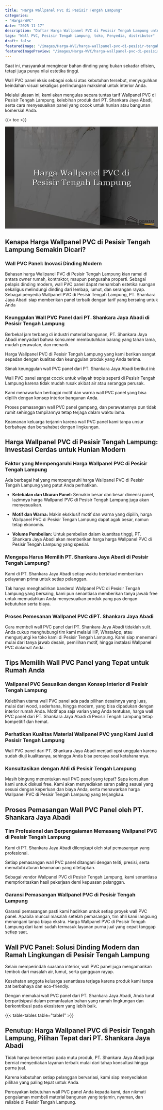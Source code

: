 ```yaml
---
title: "Harga Wallpanel PVC di Pesisir Tengah Lampung"
categories:
- "Harga-WVC"
date: "2025-11-17"
description: "Daftar Harga Wallpanel PVC di Pesisir Tengah Lampung untuk hunian, office, serta toko. Panel unggulan, pilihan motif, pilihan warna elegan, dengan layanan penempatan oleh tim profesional serta kepastian resmi!|Jasa penyediaan Wallpanel PVC di Pesisir Tengah Lampung untuk keperluan rumah, perkantoran, maupun ritel, beserta panel unggulan dan penempatan oleh tim berpengalaman dan kepastian resmi.|Pilihan Wallpanel PVC di Pesisir Tengah Lampung yang terbukti bagi hunian, kantor, dan gerai, dengan panel berkualitas dan penempatan ditangani oleh tenaga ahli profesional dan garansi resmi.|Distribusi Wallpanel PVC di Pesisir Tengah Lampung untuk tempat tinggal, office, dan toko, dengan material berkualitas dan penempatan dikerjakan oleh tenaga ahli profesional, lengkap dengan garansi resmi.}"
tags: "Wall PVC, Pesisir Tengah Lampung, toko, Penyedia, distributor"
draft: false
featuredImage: "/images/Harga-WVC/harga-wallpanel-pvc-di-pesisir-tengah-lampung.png"
featuredImagePreview: "/images/Harga-WVC/harga-wallpanel-pvc-di-pesisir-tengah-lampung.png"
---
```


Saat ini, masyarakat mengincar bahan dinding yang bukan sekadar efisien, tetapi juga punya nilai estetika tinggi.

Wall PVC panel eksis sebagai solusi atas kebutuhan tersebut, menyuguhkan keindahan visual sekaligus perlindungan maksimal untuk interior Anda.

Melalui ulasan ini, kami akan mengulas secara tuntas tarif Wallpanel PVC di Pesisir Tengah Lampung, kelebihan produk dari PT. Shankara Jaya Abadi, serta cara menyesuaikan panel yang cocok untuk hunian atau bangunan komersial Anda.

{{< toc >}}

![Harga Wallpanel PVC di Pesisir Tengah Lampung](/images/Harga-WVC/Harga-Wallpanel-PVC-di-Pesisir-Tengah-Lampung.png)

## Kenapa Harga Wallpanel PVC di Pesisir Tengah Lampung Semakin Dicari?

### Wall PVC Panel: Inovasi Dinding Modern

Bahasan harga Wallpanel PVC di Pesisir Tengah Lampung kian ramai di antara owner rumah, kontraktor, maupun pengusaha properti. Sebagai pelapis dinding modern, wall PVC panel dapat menambah estetika ruangan sekaligus melindungi dinding dari lembap, lumut, dan serangan rayap. Sebagai penyedia Wallpanel PVC di Pesisir Tengah Lampung, PT. Shankara Jaya Abadi siap memberikan panel terbaik dengan tarif yang bersaing untuk Anda

### Keunggulan Wall PVC Panel dari PT. Shankara Jaya Abadi di Pesisir Tengah Lampung

Berbekal jam terbang di industri material bangunan, PT. Shankara Jaya Abadi menyadari bahwa konsumen membutuhkan barang yang tahan lama, mudah perawatan, dan menarik.

Harga Wallpanel PVC di Pesisir Tengah Lampung yang kami berikan sangat sepadan dengan kualitas dan keunggulan produk yang Anda terima.

Simak keunggulan wall PVC panel dari PT. Shankara Jaya Abadi berikut ini:

Wall PVC panel sangat cocok untuk wilayah tropis seperti di Pesisir Tengah Lampung karena tidak mudah rusak akibat air atau serangga perusak.

Kami menawarkan berbagai motif dan warna wall PVC panel yang bisa dipilih dengan konsep interior bangunan Anda.

Proses pemasangan wall PVC panel gampang, dan perawatannya pun tidak rumit sehingga tampilannya tetap terjaga dalam waktu lama.

Keamanan keluarga terjamin karena wall PVC panel kami tanpa unsur berbahaya dan bersahabat dengan lingkungan.

## Harga Wallpanel PVC di Pesisir Tengah Lampung: Investasi Cerdas untuk Hunian Modern

### Faktor yang Mempengaruhi Harga Wallpanel PVC di Pesisir Tengah Lampung

Ada berbagai hal yang mempengaruhi harga Wallpanel PVC di Pesisir Tengah Lampung yang patut Anda perhatikan.

- **Ketebalan dan Ukuran Panel:** Semakin besar dan besar dimensi panel, lazimnya harga Wallpanel PVC di Pesisir Tengah Lampung juga akan menyesuaikan.

- **Motif dan Warna:** Makin eksklusif motif dan warna yang dipilih, harga Wallpanel PVC di Pesisir Tengah Lampung dapat agak besar, namun tetap ekonomis.

- **Volume Pembelian:** Untuk pembelian dalam kuantitas tinggi, PT. Shankara Jaya Abadi akan memberikan harga harga Wallpanel PVC di Pesisir Tengah Lampung yang spesial.

### Mengapa Harus Memilih PT. Shankara Jaya Abadi di Pesisir Tengah Lampung?

Kami di PT. Shankara Jaya Abadi setiap waktu bertekad memberikan pelayanan prima untuk setiap pelanggan.

Tak hanya menghadirkan banderol Wallpanel PVC di Pesisir Tengah Lampung yang bersaing, kami pun senantiasa memberikan tanya jawab free untuk memudahkan Anda menyesuaikan produk yang pas dengan kebutuhan serta biaya.

### Proses Pemesanan Wallpanel PVC diPT. Shankara Jaya Abadi

Cara membeli wall PVC panel dari PT. Shankara Jaya Abadi tidaklah sulit. Anda cukup menghubungi tim kami melalui HP, WhatsApp, atau mengunjungi ke toko kami di Pesisir Tengah Lampung. Kami siap menemani mulai dari tanya jawab desain, pemilihan motif, hingga instalasi Wallpanel PVC dialamat Anda.

## Tips Memilih Wall PVC Panel yang Tepat untuk Rumah Anda

### Wallpanel PVC Sesuaikan dengan Konsep Interior di Pesisir Tengah Lampung

Kelebihan utama wall PVC panel ada pada pilihan desainnya yang luas, mulai dari wood, sederhana, hingga modern, yang bisa dipadukan dengan interior rumah Anda. Motif apa saja varian yang Anda tentukan, harga wall PVC panel dari PT. Shankara Jaya Abadi di Pesisir Tengah Lampung tetap kompetitif dan hemat.

### Perhatikan Kualitas Material Wallpanel PVC yang Kami Jual di Pesisir Tengah Lampung

Wall PVC panel dari PT. Shankara Jaya Abadi menjadi opsi unggulan karena sudah diuji kualitasnya, sehingga Anda bisa percaya soal ketahanannya.

### Konsultasikan dengan Ahli di Pesisir Tengah Lampung

Masih bingung menentukan wall PVC panel yang tepat? Sapa konsultan kami untuk diskusi free. Kami akan menyediakan saran paling sesuai yang sesuai dengan keperluan dan biaya Anda, serta menawarkan harga Wallpanel PVC di Pesisir Tengah Lampung yang terjangkau.

## Proses Pemasangan Wall PVC Panel oleh PT. Shankara Jaya Abadi

### Tim Profesional dan Berpengalaman Memasang Wallpanel PVC di Pesisir Tengah Lampung

Kami di PT. Shankara Jaya Abadi dilengkapi oleh staf pemasangan yang profesional.

Setiap pemasangan wall PVC panel ditangani dengan teliti, presisi, serta mematuhi aturan keamanan yang ditetapkan.

Sebagai vendor Wallpanel PVC di Pesisir Tengah Lampung, kami senantiasa memprioritaskan hasil pekerjaan demi kepuasan pelanggan.

### Garansi Pemasangan Wallpanel PVC di Pesisir Tengah Lampung

Garansi pemasangan pasti kami hadirkan untuk setiap proyek wall PVC panel. Apabila muncul masalah setelah pemasangan, tim ahli kami langsung menangani tanpa biaya ekstra. Harga Wallpanel PVC di Pesisir Tengah Lampung dari kami sudah termasuk layanan purna jual yang cepat tanggap setiap saat.

## Wall PVC Panel: Solusi Dinding Modern dan Ramah Lingkungan di Pesisir Tengah Lampung

Selain memperindah suasana interior, wall PVC panel juga mengamankan tembok dari masalah air, lumut, serta gangguan rayap.

Kesehatan anggota keluarga senantiasa terjaga karena produk kami tanpa zat berbahaya dan eco-friendly.

Dengan memakai wall PVC panel dari PT. Shankara Jaya Abadi, Anda turut berpartisipasi dalam pemanfaatan bahan yang ramah lingkungan dan berkontribusi pada ekosistem yang lebih baik.

{{< table-tables table="table1" >}}

## Penutup: Harga Wallpanel PVC di Pesisir Tengah Lampung, Pilihan Tepat dari PT. Shankara Jaya Abadi

Tidak hanya berorientasi pada mutu produk, PT. Shankara Jaya Abadi juga berniat menyediakan layanan terbaik mulai dari tahap konsultasi hingga purna jual.

Karena kebutuhan setiap pelanggan bervariasi, kami siap menyediakan pilihan yang paling tepat untuk Anda.

Percayakan kebutuhan wall PVC panel Anda kepada kami, dan nikmati pengalaman membeli material bangunan yang terjamin, nyaman, dan reliable di Pesisir Tengah Lampung.
